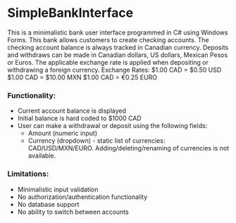 # SimpleBankInterface
This is a minimalistic bank user interface programmed in C# using Windows Forms. This bank allows customers to create checking accounts. The checking account balance is always tracked in Canadian currency. Deposits and withdraws can be made in Canadian dollars, US dollars, Mexican Pesos or Euros. The applicable exchange rate is applied when depositing or withdrawing a foreign currency.
Exchange Rates:
$1.00 CAD = $0.50 USD
$1.00 CAD = $10.00 MXN
$1.00 CAD = €0.25 EURO

### Functionality: ###
* Current account balance is displayed
* Initial balance is hard coded to $1000 CAD
* User can make a withdrawal or deposit using the following fields:
    * Amount (numeric input)
    * Currency (dropdown) - static list of currencies: CAD/USD/MXN/EURO. Adding/deleting/renaming of currencies is not available.

### Limitations: ###
* Minimalistic input validation 
* No authorization/authentication functionality
* No database support
* No ability to switch between accounts



